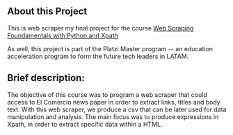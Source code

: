 <h2> About this Project </h2>

This is web scraper my final project for the course [Web Scraping Foundamentals with Python and Xpath](https://platzi.com/clases/web-scraping/)

As well, this project is part of the Platzi Master program -- an education acceleration program to form the future tech leaders in LATAM.  

<h2>Brief description:</h2>

The objective of this course was to program a web scraper that could access to El Comercio news paper in order to extract links, titles and body text. 
With this web scraper, we produce a csv that can be later used for data manipulation and analysis. The main focus was to produce expressions in Xpath, in order to extract specific data within a HTML. 
